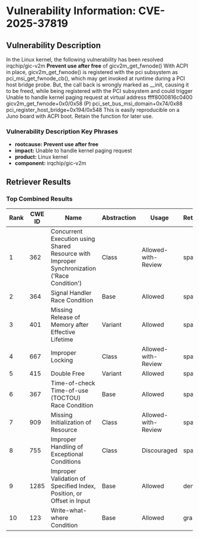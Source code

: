 # Vulnerability Information: CVE-2025-37819

## Vulnerability Description
In the Linux kernel, the following vulnerability has been resolved irqchip/gic-v2m **Prevent use after free** of gicv2m_get_fwnode() With ACPI in place, gicv2m_get_fwnode() is registered with the pci subsystem as pci_msi_get_fwnode_cb(), which may get invoked at runtime during a PCI host bridge probe. But, the call back is wrongly marked as __init, causing it to be freed, while being registered with the PCI subsystem and could trigger Unable to handle kernel paging request at virtual address ffff8000816c0400 gicv2m_get_fwnode+0x0/0x58 (P) pci_set_bus_msi_domain+0x74/0x88 pci_register_host_bridge+0x194/0x548 This is easily reproducible on a Juno board with ACPI boot. Retain the function for later use.

### Vulnerability Description Key Phrases
- **rootcause:** **Prevent use after free**
- **impact:** Unable to handle kernel paging request
- **product:** Linux kernel
- **component:** irqchip/gic-v2m

## Retriever Results

### Top Combined Results

| Rank | CWE ID | Name | Abstraction | Usage  | Retrievers | Individual Scores |
|------|--------|------|-------------|-------|------------|-------------------|
| 1 | 362 | Concurrent Execution using Shared Resource with Improper Synchronization ('Race Condition') | Class | Allowed-with-Review | sparse | 0.489 |
| 2 | 364 | Signal Handler Race Condition | Base | Allowed | sparse | 0.470 |
| 3 | 401 | Missing Release of Memory after Effective Lifetime | Variant | Allowed | sparse | 0.467 |
| 4 | 667 | Improper Locking | Class | Allowed-with-Review | sparse | 0.447 |
| 5 | 415 | Double Free | Variant | Allowed | sparse | 0.444 |
| 6 | 367 | Time-of-check Time-of-use (TOCTOU) Race Condition | Base | Allowed | sparse | 0.443 |
| 7 | 909 | Missing Initialization of Resource | Class | Allowed-with-Review | sparse | 0.441 |
| 8 | 755 | Improper Handling of Exceptional Conditions | Class | Discouraged | sparse | 0.440 |
| 9 | 1285 | Improper Validation of Specified Index, Position, or Offset in Input | Base | Allowed | dense | 0.522 |
| 10 | 123 | Write-what-where Condition | Base | Allowed | graph | 0.003 |

